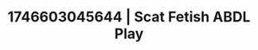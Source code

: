 ---
categories:
- AI-generated
- Cosplay
- Slow undress
- Dreamy pleasure
- ASMR
- Flirty smirk
- Teasing look
- Lover's breath
image: /assets/images/1746603045644.jpg
layout: post
seo:
  description: Featured content with premium ABDL Play, Scat Fetish. HD images available.
  keywords: ABDL Play, Scat Fetish
  og_image: /assets/images/1746603045644.jpg
  schema_type: VisualArtwork
tags:
- ABDL Play
- '#1746603045644'
- Scat Fetish
title: 1746603045644 | Scat Fetish ABDL Play
---